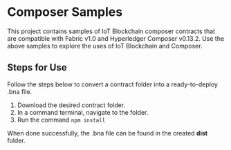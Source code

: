 # Composer Samples
This project contains samples of IoT Blockchain composer contracts that are compatible with Fabric v1.0 and Hyperledger Composer v0.13.2. Use the above samples to explore the uses of IoT Blockchain and Composer.

## Steps for Use
Follow the steps below to convert a contract folder into a ready-to-deploy .bna file.  

1) Download the desired contract folder.
2) In a command terminal, navigate to the folder.
3) Run the command `npm install`
  
When done successfully, the .bna file can be found in the created **dist** folder.
